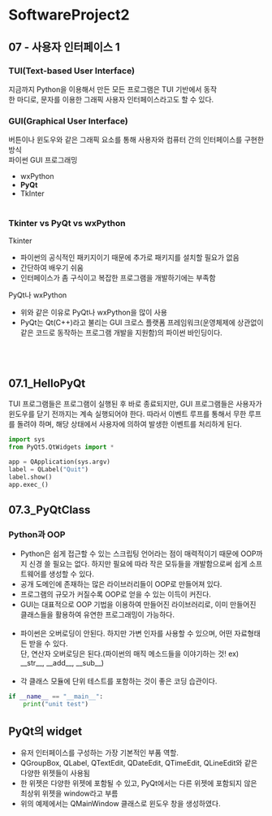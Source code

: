 # SoftwareProject2

## 07 - 사용자 인터페이스 1

### TUI(Text-based User Interface)
지금까지 Python을 이용해서 만든 모든 프로그램은 TUI 기반에서 동작<br>
한 마디로, 문자를 이용한 그래픽 사용자 인터페이스라고도 할 수 있다.

### GUI(Graphical User Interface)
버튼이나 윈도우와 같은 그래픽 요소를 통해 사용자와 컴퓨터 간의 인터페이스를 구현한 방식
<br>
파이썬 GUI 프로그래밍
- wxPython
- __PyQt__
- TkInter
<br><br>

### Tkinter vs PyQt vs wxPython
Tkinter
- 파이썬의 공식적인 패키지이기 때문에 추가로 패키지를 설치할 필요가 없음
- 간단하여 배우기 쉬움
- 인터페이스가 좀 구식이고 복잡한 프로그램을 개발하기에는 부족함

PyQt나 wxPython
- 위와 같은 이유로 PyQt나 wxPython을 많이 사용
- PyQt는 Qt(C++)라고 불리는 GUI 크로스 플랫폼 프레임워크(운영체제에 상관없이 같은 코드로 동작하는 프로그램 개발을 지원함)의 파이썬 바인딩이다.

<br><br>

## 07.1_HelloPyQt
TUI 프로그램들은 프로그램이 실행된 후 바로 종료되지만, GUI 프로그램들은 사용자가 윈도우를 닫기 전까지는 계속 실행되어야 한다. 따라서 이벤트 루프를 통해서 무한 루프를 돌려야 하며, 해당 상태에서 사용자에 의하여 발생한 이벤트를 처리하게 된다.

```python
import sys
from PyQt5.QtWidgets import *

app = QApplication(sys.argv)
label = QLabel("Quit")
label.show()
app.exec_()
```

## 07.3_PyQtClass
### Python과 OOP
- Python은 쉽게 접근할 수 있는 스크립팅 언어라는 점이 매력적이기 때문에 OOP까지 신경 쓸 필요는 없다. 하지만 필요에 따라 작은 모듀들을 개발함으로써 쉽게 소프트웨어를 생성할 수 있다.
- 공개 도메인에 존재하는 많은 라이브러리들이 OOP로 만들어져 있다.
- 프로그램의 규모가 커질수록 OOP로 얻을 수 있는 이득이 커진다.
- GUI는 대표적으로 OOP 기법을 이용하여 만들어진 라이브러리로, 이미 만들어진 클래스들을 활용하여 유연한 프로그래밍이 가능하다.
<br><br>
- 파이썬은 오버로딩이 안된다. 하지만 가변 인자를 사용할 수 있으며, 어떤 자료형태든 받을 수 있다. <br>
단, 연산자 오버로딩은 된다.(파이썬의 매직 메소드들을 이야기하는 것! ex) \_\_str__, \_\_add__, \_\_sub__)
<br><br>
- 각 클래스 모듈에 단위 테스트를  포함하는 것이 좋은 코딩 습관이다.

```python
if __name__ == "__main__":
    print("unit test")
```

## PyQt의 widget
- 유저 인터페이스를 구성하는 가장 기본적인 부품 역할.
- QGroupBox, QLabel, QTextEdit, QDateEdit, QTimeEdit, QLineEdit와 같은 다양한 위젯들이 사용됨
- 한 위젯은 다양한 위젯에 포함될 수 있고, PyQt에서는 다른 위젯에 포함되지 않은 최상위 위젯을 window라고 부름
- 위의 예제에서는 QMainWindow 클래스로 윈도우 창을 생성하였다.